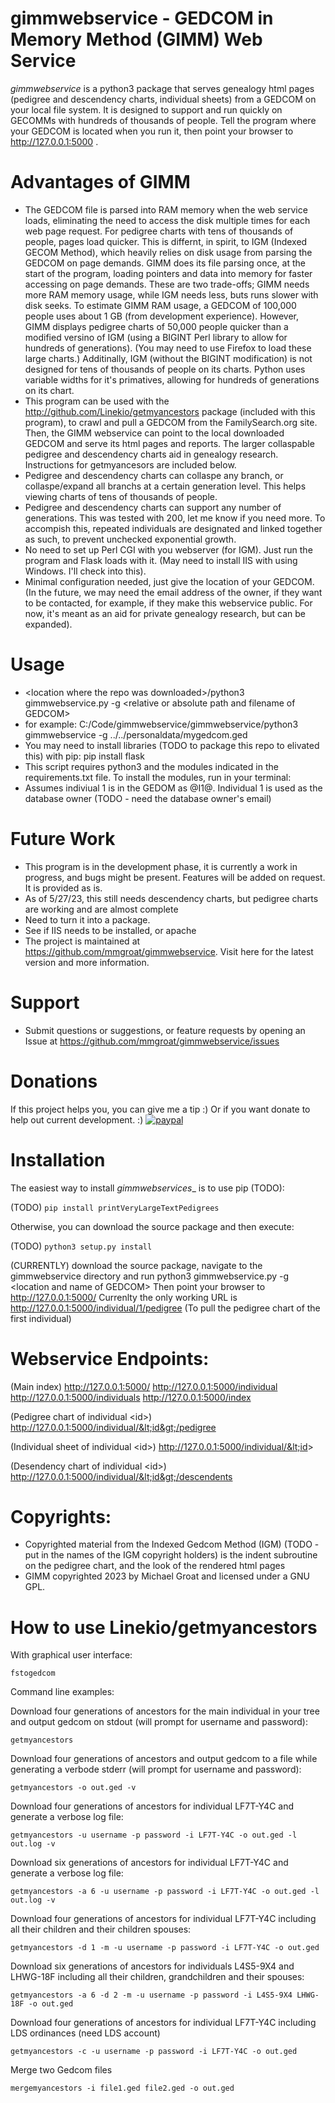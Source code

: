 gimmwebservice - GEDCOM in Memory Method (GIMM) Web Service
=======
_gimmwebservice_  is a python3 package that serves genealogy html pages (pedigree and descendency charts, individual sheets) from a GEDCOM on your local file system. 
It is designed to support and run quickly on GECOMMs with hundreds of thousands of people. Tell the program where your GEDCOM is located when you run it, then point your browser to http://127.0.0.1:5000 .

Advantages of GIMM
=======
* The GEDCOM file is parsed into RAM memory when the web service loads, eliminating the need to access the disk multiple times for each web page request. For pedigree charts with tens of thousands of people, pages load quicker. This is differnt, in spirit, to IGM (Indexed GECOM Method), which heavily relies on disk usage from parsing the GEDCOM on page demands. GIMM does its file parsing once, at the start of the program, loading pointers and data into memory for faster accessing on page demands. These are two trade-offs; GIMM needs more RAM memory usage, while IGM needs less, buts runs slower with disk seeks. To estimate GIMM RAM usage, a GEDCOM of 100,000 people uses about 1 GB (from development experience). However, GIMM displays pedigree charts of 50,000 people quicker than a modified versino of IGM (using a BIGINT Perl library to allow for hundreds of generations). (You may need to use Firefox to load these large charts.) Additinally, IGM (without the BIGINT modification) is not designed for tens of thousands of people on its charts. Python uses variable widths for it's primatives, allowing for hundreds of generations on its chart. 
* This program can be used with the http://github.com/Linekio/getmyancestors package (included with this program), to crawl and pull a GEDCOM from the FamilySearch.org site. Then, the GIMM webservice can point to the local downloaded GEDCOM and serve its html pages and reports. The larger collaspable pedigree and descendency charts aid in genealogy research. Instructions for getmyancesors are included below.
* Pedigree and descendency charts can collaspe any branch, or collaspe/expand all branchs at a certain generation level. This helps viewing charts of tens of thousands of people.
* Pedigree and descendency charts can support any number of generations. This was tested with 200, let me know if you need more. To accompish this, repeated individuals are designated and linked together as such, to prevent unchecked exponential growth.
* No need to set up Perl CGI with you webserver (for IGM). Just run the program and Flask loads with it. (May need to install IIS with using Windows. I'll check into this).
* Minimal configuration needed, just give the location of your GEDCOM. (In the future, we may need the email address of the owner, if they want to be contacted, for example, if they make this webservice public. For now, it's meant as an aid for private genealogy research, but can be expanded).

Usage
=======
* &lt;location where the repo was downloaded&gt;/python3 gimmwebservice.py -g &lt;relative or absolute path and filename of GEDCOM&gt;
* for example: C:/Code/gimmwebservice/gimmwebservice/python3 gimmwebservice -g ../../personaldata/mygedcom.ged
* You may need to install libraries (TODO to package this repo to elivated this) with pip: pip install flask
* This script requires python3 and the modules indicated in the requirements.txt file. To install the modules, run in your terminal:
* Assumes indiviual 1 is in the GEDOM as @I1@. Individual 1 is used as the database owner (TODO - need the database owner's email)

Future Work
=======
* This program is in the development phase, it is currently a work in progress, and bugs might be present. Features will be added on request. It is provided as is.
* As of 5/27/23, this still needs descendency charts, but pedigree charts are working and are almost complete
* Need to turn it into a package.
* See if IIS needs to be installed, or apache
* The project is maintained at https://github.com/mmgroat/gimmwebservice. Visit here for the latest version and more information.

Support
=======
* Submit questions or suggestions, or feature requests by opening an Issue at https://github.com/mmgroat/gimmwebservice/issues

Donations
========
If this project helps you, you can give me a tip :) Or if you want donate to help out current development. :)
[![paypal](https://www.paypalobjects.com/en_US/i/btn/btn_donateCC_LG.gif)](https://www.paypal.com/donate/?business=YLBFKLXCCKRH6&no_recurring=0&item_name=printVeryLargeTextPedigrees+-+Donations+are+appreciated%21&currency_code=USD)

Installation
============
The easiest way to install _gimmwebservices__ is to use pip (TODO):

(TODO) `pip install printVeryLargeTextPedigrees`

Otherwise, you can download the source package and then execute:

(TODO) `python3 setup.py install`

(CURRENTLY) download the source package, navigate to the gimmwebservice directory and run python3 gimmwebservice.py -g &lt;location and name of GEDCOM&gt;
Then point your browser to http://127.0.0.1:5000/
Currenlty the only working URL is http://127.0.0.1:5000/individual/1/pedigree (To pull the pedigree chart of the first individual)

Webservice Endpoints:
==========
(Main index)
http://127.0.0.1:5000/ 
http://127.0.0.1:5000/individual
http://127.0.0.1:5000/individuals
http://127.0.0.1:5000/index

(Pedigree chart of individual &lt;id&gt;)
http://127.0.0.1:5000/individual/&lt;id&gt;/pedigree

(Individual sheet of individual &lt;id&gt;)
http://127.0.0.1:5000/individual/&lt;id&gt;

(Desendency chart of individual &lt;id&gt;)
http://127.0.0.1:5000/individual/&lt;id&gt;/descendents

Copyrights:
=======
* Copyrighted material from the Indexed Gedcom Method (IGM) (TODO - put in the names of the IGM copyright holders) is the indent subroutine on the pedigree chart, and the look of the rendered html pages
* GIMM copyrighted 2023 by Michael Groat and licensed under a GNU GPL.


How to use Linekio/getmyancestors
==========

With graphical user interface:

```
fstogedcom
```

Command line examples:

Download four generations of ancestors for the main individual in your tree and output gedcom on stdout (will prompt for username and password):

```
getmyancestors
```

Download four generations of ancestors and output gedcom to a file while generating a verbode stderr (will prompt for username and password):

```
getmyancestors -o out.ged -v
```

Download four generations of ancestors for individual LF7T-Y4C and generate a verbose log file:

```
getmyancestors -u username -p password -i LF7T-Y4C -o out.ged -l out.log -v
```

Download six generations of ancestors for individual LF7T-Y4C and generate a verbose log file:

```
getmyancestors -a 6 -u username -p password -i LF7T-Y4C -o out.ged -l out.log -v
```

Download four generations of ancestors for individual LF7T-Y4C including all their children and their children spouses:

```
getmyancestors -d 1 -m -u username -p password -i LF7T-Y4C -o out.ged
```

Download six generations of ancestors for individuals L4S5-9X4 and LHWG-18F including all their children, grandchildren and their spouses:

```
getmyancestors -a 6 -d 2 -m -u username -p password -i L4S5-9X4 LHWG-18F -o out.ged
```

Download four generations of ancestors for individual LF7T-Y4C including LDS ordinances (need LDS account)

```
getmyancestors -c -u username -p password -i LF7T-Y4C -o out.ged
```

Merge two Gedcom files

```
mergemyancestors -i file1.ged file2.ged -o out.ged
```

